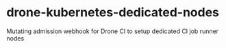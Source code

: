 # drone-kubernetes-dedicated-nodes
Mutating admission webhook for Drone CI to setup dedicated CI job runner nodes
